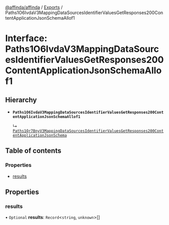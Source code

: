 [@affinda/affinda](../README.md) / [Exports](../modules.md) / Paths1O6IvdaV3MappingDataSourcesIdentifierValuesGetResponses200ContentApplicationJsonSchemaAllof1

# Interface: Paths1O6IvdaV3MappingDataSourcesIdentifierValuesGetResponses200ContentApplicationJsonSchemaAllof1

## Hierarchy

- **`Paths1O6IvdaV3MappingDataSourcesIdentifierValuesGetResponses200ContentApplicationJsonSchemaAllof1`**

  ↳ [`Paths1Qr7BnyV3MappingDataSourcesIdentifierValuesGetResponses200ContentApplicationJsonSchema`](Paths1Qr7BnyV3MappingDataSourcesIdentifierValuesGetResponses200ContentApplicationJsonSchema.md)

## Table of contents

### Properties

- [results](Paths1O6IvdaV3MappingDataSourcesIdentifierValuesGetResponses200ContentApplicationJsonSchemaAllof1.md#results)

## Properties

### results

• `Optional` **results**: `Record`\<`string`, `unknown`\>[]
